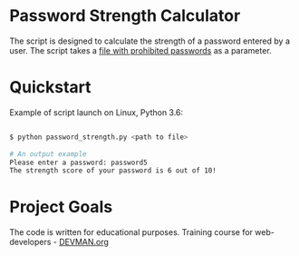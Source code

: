 # Password Strength Calculator

The script is designed to calculate the strength of a password entered by a user. The script takes a [file with prohibited passwords](https://github.com/danielmiessler/SecLists/blob/master/Passwords/10k_most_common.txt) as a parameter.   

# Quickstart

Example of script launch on Linux, Python 3.6:

```bash

$ python password_strength.py <path to file>
 
# An output example
Please enter a password: password5
The strength score of your password is 6 out of 10!

```

# Project Goals

The code is written for educational purposes. Training course for web-developers - [DEVMAN.org](https://devman.org)

